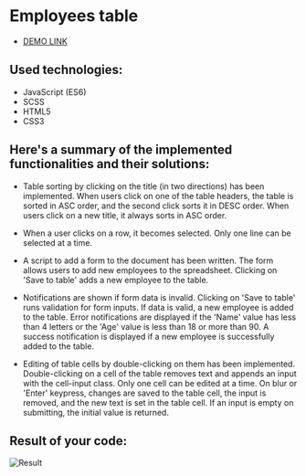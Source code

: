 # Employees table

- [DEMO LINK](https://mykhailoshchuka.github.io/js_employees_table_DOM/)


## Used technologies:
- JavaScript (ES6)
- SCSS
- HTML5
- CSS3

## Here's a summary of the implemented functionalities and their solutions:

- Table sorting by clicking on the title (in two directions) has been implemented. When users click on one of the table headers, the table is sorted in ASC order, and the second click sorts it in DESC order. When users click on a new title, it always sorts in ASC order.

- When a user clicks on a row, it becomes selected. Only one line can be selected at a time.

- A script to add a form to the document has been written. The form allows users to add new employees to the spreadsheet. Clicking on 'Save to table' adds a new employee to the table.

- Notifications are shown if form data is invalid. Clicking on 'Save to table' runs validation for form inputs. If data is valid, a new employee is added to the table. Error notifications are displayed if the 'Name' value has less than 4 letters or the 'Age' value is less than 18 or more than 90. A success notification is displayed if a new employee is successfully added to the table.

- Editing of table cells by double-clicking on them has been implemented. Double-clicking on a cell of the table removes text and appends an input with the cell-input class. Only one cell can be edited at a time. On blur or 'Enter' keypress, changes are saved to the table cell, the input is removed, and the new text is set in the table cell. If an input is empty on submitting, the initial value is returned.

## Result of your code:
![Result](./src/images/result.png)

